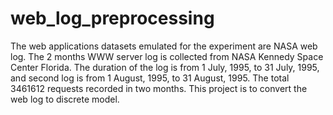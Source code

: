 # web_log_preprocessing
The web applications datasets emulated for the experiment are NASA web log.  The 2 months WWW server log is collected from NASA Kennedy Space Center Florida. The duration of the log is from 1 July, 1995, to 31 July, 1995, and second log is from  1 August, 1995, to 31 August, 1995. The total 3461612 requests recorded in two months. This project is to convert the web log to discrete model. 
